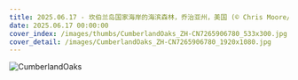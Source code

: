 ```yaml
---
title: 2025.06.17 - 坎伯兰岛国家海岸的海滨森林，乔治亚州，美国 (© Chris Moore/TANDEM Stills + Motion)
date: 2025.06.17 00:00:00
cover_index: /images/thumbs/CumberlandOaks_ZH-CN7265906780_533x300.jpg
cover_detail: /images/CumberlandOaks_ZH-CN7265906780_1920x1080.jpg
---
```


![CumberlandOaks](/images/CumberlandOaks_ZH-CN7265906780_1920x1080.jpg)
